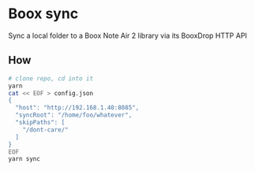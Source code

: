 # Boox sync

Sync a local folder to a Boox Note Air 2 library via its BooxDrop HTTP API

## How

```sh
# clone repo, cd into it
yarn
cat << EOF > config.json 
{
  "host": "http://192.168.1.40:8085",
  "syncRoot": "/home/foo/whatever",
  "skipPaths": [
    "/dont-care/"
  ]
}
EOF
yarn sync
```
